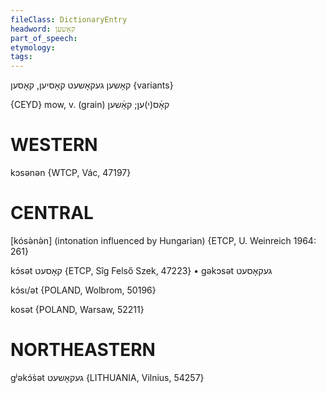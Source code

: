 ```yaml
---
fileClass: DictionaryEntry
headword: קאָשען
part_of_speech: 
etymology: 
tags: 
---
```

קאָשען
געקאָשעט
קאָסיען, קאָסען {variants}

{CEYD}
mow, v. (grain) קאָ֜ס(י)ען; קאָ֜שען

WESTERN
========

kɔsənən {WTCP, Vác, 47197}

CENTRAL
========

[kósə̀nə̀n] (intonation influenced by Hungarian) {ETCP, U. Weinreich 1964: 261}

kɔ́sət קאָסעט {ETCP, Sîg Felső Szek, 47223}
	•	gəkɔsət געקאָסעט

kɔ́sɩ/ət {POLAND, Wolbrom, 50196}

kosət {POLAND, Warsaw, 52211}

NORTHEASTERN
==============

gʲəkɔ́s̀ət געקאָשעט {LITHUANIA, Vilnius, 54257}